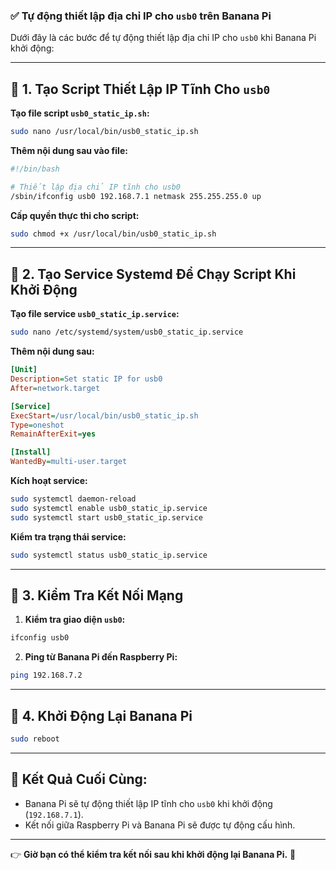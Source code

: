 ### ✅ **Tự động thiết lập địa chỉ IP cho `usb0` trên Banana Pi**

Dưới đây là các bước để tự động thiết lập địa chỉ IP cho `usb0` khi Banana Pi khởi động:

---

## 📌 **1. Tạo Script Thiết Lập IP Tĩnh Cho `usb0`**

**Tạo file script `usb0_static_ip.sh`:**  
```bash
sudo nano /usr/local/bin/usb0_static_ip.sh
```

**Thêm nội dung sau vào file:**  
```bash
#!/bin/bash

# Thiết lập địa chỉ IP tĩnh cho usb0
/sbin/ifconfig usb0 192.168.7.1 netmask 255.255.255.0 up
```

**Cấp quyền thực thi cho script:**  
```bash
sudo chmod +x /usr/local/bin/usb0_static_ip.sh
```

---

## 📌 **2. Tạo Service Systemd Để Chạy Script Khi Khởi Động**

**Tạo file service `usb0_static_ip.service`:**  
```bash
sudo nano /etc/systemd/system/usb0_static_ip.service
```

**Thêm nội dung sau:**  
```ini
[Unit]
Description=Set static IP for usb0
After=network.target

[Service]
ExecStart=/usr/local/bin/usb0_static_ip.sh
Type=oneshot
RemainAfterExit=yes

[Install]
WantedBy=multi-user.target
```

**Kích hoạt service:**  
```bash
sudo systemctl daemon-reload
sudo systemctl enable usb0_static_ip.service
sudo systemctl start usb0_static_ip.service
```

**Kiểm tra trạng thái service:**  
```bash
sudo systemctl status usb0_static_ip.service
```

---

## 📌 **3. Kiểm Tra Kết Nối Mạng**

1. **Kiểm tra giao diện `usb0`:**  
```bash
ifconfig usb0
```

2. **Ping từ Banana Pi đến Raspberry Pi:**  
```bash
ping 192.168.7.2
```

---

## 📌 **4. Khởi Động Lại Banana Pi**

```bash
sudo reboot
```

---

## 🎯 **Kết Quả Cuối Cùng:**
- Banana Pi sẽ tự động thiết lập IP tĩnh cho `usb0` khi khởi động (`192.168.7.1`).
- Kết nối giữa Raspberry Pi và Banana Pi sẽ được tự động cấu hình.

---

👉 **Giờ bạn có thể kiểm tra kết nối sau khi khởi động lại Banana Pi.** 🚀
